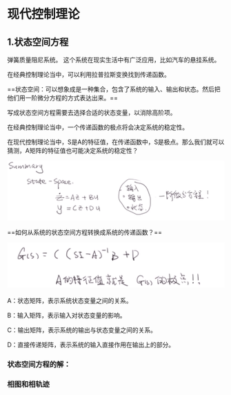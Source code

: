 # 现代控制理论
## 1.状态空间方程

弹簧质量阻尼系统。 这个系统在现实生活中有广泛应用，比如汽车的悬挂系统。



在经典控制理论当中，可以利用拉普拉斯变换找到传递函数。



==状态空间：可以想象成是一种集合，包含了系统的输入、输出和状态。然后把他们用一阶微分方程的方式表达出来。==

写成状态空间方程需要去选择合适的状态变量，以消除高阶项。





在经典控制理论当中，一个传递函数的极点将会决定系统的稳定性。

在现代控制理论当中，S是A的特征值，在传递函数中，S是极点。那么我们就可以猜测，A矩阵的特征值也可能决定系统的稳定性？

![image-20230421164239990](https://raw.githubusercontent.com/Howardcl/MyImage/main/image-20230421164239990.png)

==如何从系统的状态空间方程转换成系统的传递函数？==

![image-20230421164459759](https://raw.githubusercontent.com/Howardcl/MyImage/main/image-20230421164459759.png)

A：状态矩阵，表示系统状态变量之间的关系。

B：输入矩阵，表示输入对状态变量的影响。

C：输出矩阵，表示系统的输出与状态变量之间的关系。

D：直接传递矩阵，表示系统的输入直接作用在输出上的部分。

### **状态空间方程的解：**





### **相图和相轨迹**

